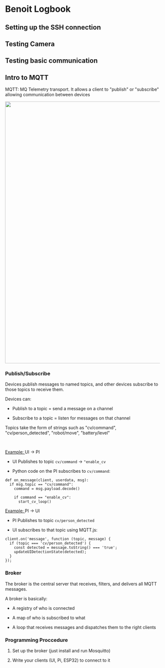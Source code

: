 # Benoit Logbook


## Setting up the SSH connection

## Testing Camera

## Testing basic communication

## Intro to MQTT

MQTT: MQ Telemetry transport. It allows a client to "publish" or "subscribe" allowing communication between devices

<img src="https://github.com/aa6dcc/Aenertia/blob/main/assets/Capture%20d%E2%80%99e%CC%81cran%202025-05-24%20a%CC%80%2014.51.34.png?raw=true" width="850"/>


### Publish/Subscribe


Devices publish messages to named topics, and other devices subscribe to those topics to receive them.

Devices can:

- Publish to a topic = send a message on a channel

- Subscribe to a topic = listen for messages on that channel

Topics take the form of strings such as "cv/command", "cv/person_detected", "robot/move", "battery/level"

<br>

<ins>Example: </ins> UI -> PI

- UI Publishes to topic ```cv/command``` -> ```"enable_cv```

- Python code on the PI subscribes to ```cv/command```:

```
def on_message(client, userdata, msg):
  if msg.topic == "cv/command":
    command = msg.payload.decode()

    if command == "enable_cv":
      start_cv_loop()
```

<ins>Example: </ins> PI -> UI

- PI Publishes to topic ```cv/person_detected``` 

- UI subscribes to that topic using MQTT.js:

```
client.on('message', function (topic, message) {
  if (topic === 'cv/person_detected') {
    const detected = message.toString() === 'true';
    updateUIDetectionState(detected);
  }
});
```

### Broker

The broker is the central server that receives, filters, and delivers all MQTT messages.

A broker is basically:

- A registry of who is connected

- A map of who is subscribed to what

- A loop that receives messages and dispatches them to the right clients

### Programming Proccedure

1. Set up the broker (just install and run Mosquitto)

2. Write your clients (UI, Pi, ESP32) to connect to it






